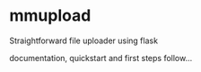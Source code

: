 # mmupload
Straightforward file uploader using flask


documentation, quickstart and first steps follow...
